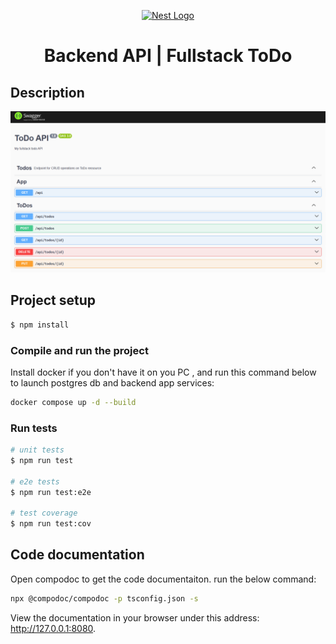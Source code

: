 <p align="center">
  <a href="http://nestjs.com/" target="blank"><img src="https://nestjs.com/img/logo-small.svg" width="120" alt="Nest Logo" /></a>
</p>

<p align="center">
  <h1 align="center">Backend API | Fullstack ToDo</h1>
</p>

[circleci-image]: https://img.shields.io/circleci/build/github/nestjs/nest/master?token=abc123def456
[circleci-url]: https://circleci.com/gh/nestjs/nest

## Description

![backend swagger api preview](/doc/be.png)

## Project setup

```bash
$ npm install
```

### Compile and run the project

Install docker if you don't have it on you PC , and run this command below to launch postgres db and backend app services:

```sh
docker compose up -d --build
```

### Run tests

```bash
# unit tests
$ npm run test

# e2e tests
$ npm run test:e2e

# test coverage
$ npm run test:cov
```

## Code documentation

Open compodoc to get the code documentaiton. run the below command:

```sh
npx @compodoc/compodoc -p tsconfig.json -s
```

View the documentation in your browser under this address: http://127.0.0.1:8080.
